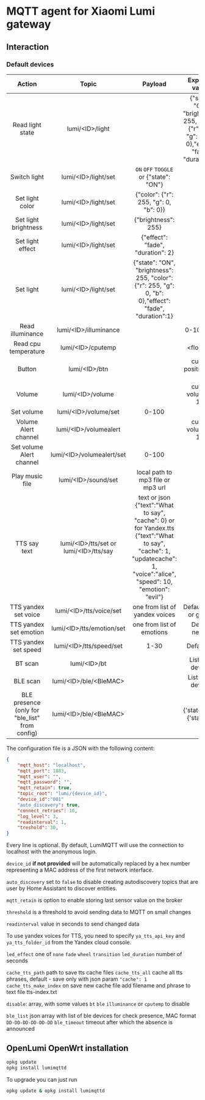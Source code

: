 # MQTT agent for Xiaomi Lumi gateway

## Interaction

### Default devices

|      Action      |         Topic         |                Payload                |                                                          Expected values          |
|:----------------:|:---------------------:|:-------------------------------------:|:---------------------------------------------------------------------------------:|
| Read light state | lumi/&lt;ID&gt;/light       |                                       | {"state": "ON", "brightness": 255, "color": {"r": 255, "g": 0, "b": 0},"effect": "fade", "duration":1}     |
| Switch light     | lumi/&lt;ID&gt;/light/set   | `ON` `OFF` `TOGGLE` or {"state": "ON"}                       |                                                                             |
| Set light color  | lumi/&lt;ID&gt;/light/set   | {"color": {"r": 255, "g": 0, "b": 0}} |                                                                             |
| Set light brightness   | lumi/&lt;ID&gt;/light/set   | {"brightness": 255}                   |                                                                             |
| Set light effect   | lumi/&lt;ID&gt;/light/set   | {"effect": "fade", "duration": 2}                   ||
| Set light   | lumi/&lt;ID&gt;/light/set   | {"state": "ON", "brightness": 255, "color": {"r": 255, "g": 0, "b": 0},"effect": "fade", "duration":1}                   ||
| Read illuminance | lumi/&lt;ID&gt;/illuminance |                                       | 0-1000 lux                                                                     |
| Read cpu temperature | lumi/&lt;ID&gt;/cputemp |                                       | &lt;float&gt; °C |
| Button           | lumi/&lt;ID&gt;/btn | | current position 0 or 1 |
| Volume           | lumi/&lt;ID&gt;/volume | | current volume 0-100 |
| Set volume           | lumi/&lt;ID&gt;/volume/set | 0-100 | |
| Volume Alert channel           | lumi/&lt;ID&gt;/volumealert | | current volume 0-100 |
| Set volume Alert channel           | lumi/&lt;ID&gt;/volumealert/set | 0-100 | |
| Play music file  | lumi/&lt;ID&gt;/sound/set | local path to mp3 file or mp3 url | |
| TTS say text  | lumi/&lt;ID&gt;/tts/set or lumi/&lt;ID&gt;/tts/say | text or json {"text":"What to say", "cache": 0} or for Yandex.tts {"text":"What to say", "cache": 1, "updatecache": 1, "voice":"alice", "speed": 10, "emotion": "evil"}||
| TTS yandex set voice  | lumi/&lt;ID&gt;/tts/voice/set | one from list of yandex voices | Default alyss or google |
| TTS yandex set emotion  | lumi/&lt;ID&gt;/tts/emotion/set | one from list of emotions | Default neutral |
| TTS yandex set speed  | lumi/&lt;ID&gt;/tts/speed/set | 1-30 | Default 10 |
| BT scan  | lumi/&lt;ID&gt;/bt | | List of bt devices |
| BLE scan  | lumi/&lt;ID&gt;/ble/&lt;BleMAC&gt; | | List of ble devices |
| BLE presence (only for "ble_list" from config) | lumi/&lt;ID&gt;/ble/&lt;BleMAC&gt; | | {'state': 0} or {'state': 1} |


The configuration file is a JSON with the following content:

```json
{
    "mqtt_host": "localhost",
    "mqtt_port": 1883,
    "mqtt_user": "",
    "mqtt_password": "",
    "mqtt_retain": true,
    "topic_root": "lumi/{device_id}",
    "device_id":"001"
    "auto_discovery": true,
    "connect_retries": 10,
    "log_level": 3,
    "readinterval": 1,
    "treshold": 30,
}
```
Every line is optional. By default, LumiMQTT will use the connection
to localhost with the anonymous login.

`device_id` **if not provided** will be automatically replaced by a hex number 
representing a MAC address of the first network interface.

`auto_discovery` set to `false` to disable creating autodiscovery topics that
are user by Home Assistant to discover entities.

`mqtt_retain` is option to enable storing last sensor value on the broker

`threshold` is a threshold to avoid sending data to MQTT on small changes

`readinterval` value in seconds to send changed data

To use yandex voices for TTS, you need to specify `ya_tts_api_key` and `ya_tts_folder_id` from the Yandex cloud console.

`led_effect` one of `none` `fade` `wheel` `transition`
`led_duration` number of seconds


`cache_tts_path` path to save tts cache files
`cache_tts_all` cache all tts phrases, default - save only with json param `"cache": 1`
`cache_tts_make_index` on save new cache file add filename and phrase to text file tts-index.txt 

`disable`: array, with some values `bt` `ble` `illuminance` or `cputemp` to disable

`ble_list` json array with list of ble devices for check presence, MAC format `DD-DD-DD-DD-DD-DD`
`ble_timeout` timeout after which the absence is announced


## OpenLumi OpenWrt installation

```sh 
opkg update 
opkg install lumimqttd
```

To upgrade you can just run

```sh
opkg update & opkg install lumimqttd
```
